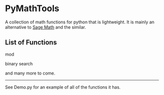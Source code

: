 # PyMathTools
A collection of math functions for python that is lightweight. It is mainly an alternative to [Sage Math](http://www.sagemath.org/) and the similar.

## List of Functions
mod

binary search

and many more to come.

---
See Demo.py for an example of all of the functions it has.
